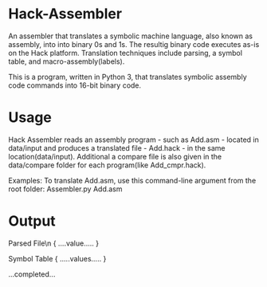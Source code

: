 # Hack-Assembler

An assembler that translates a symbolic machine language, also known as assembly, into into binary 0s and 1s. The resultig binary code executes as-is on the Hack platform. Translation techniques include parsing, a symbol table, and macro-assembly(labels).

This is a program, written in Python 3, that translates symbolic assembly code commands into 16-bit binary code.

# Usage
Hack Assembler reads an assembly program - such as Add.asm - located in data/input and produces a translated file - Add.hack - in the same location(data/input).
Additional a compare file is also given in the data/compare folder for each program(like Add_cmpr.hack).

Examples:
To translate Add.asm, use this command-line argument from the root folder: Assembler.py Add.asm
# Output
Parsed File\n
{
....value.....
}

Symbol Table
{
.....values.....
}

...completed...
